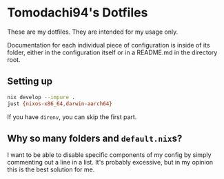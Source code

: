 # Tomodachi94's Dotfiles

These are my dotfiles. They are intended for my usage only.

Documentation for each individual piece of configuration is inside of its folder, either in the configuration itself or in a README.md in the directory root.

## Setting up
```sh
nix develop --impure .
just {nixos-x86_64,darwin-aarch64}
```

If you have `direnv`, you can skip the first part.

## Why so many folders and `default.nix`s?

I want to be able to disable specific components of my config by simply commenting out a line in a list. It's probably excessive, but in my opinion this is the best solution for me.
